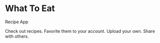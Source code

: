 # What To Eat
Recipe App

Check out recipes. Favorite them to your account. Upload your own. Share with others.
